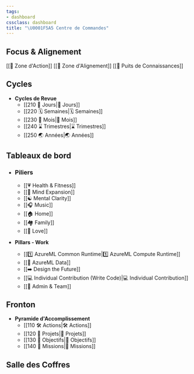 ```yaml
---
tags:
- dashboard
cssclass: dashboard
title: "\U0001F5A5️ Centre de Commandes"
---
```



## Focus & Alignement
[[🚀 Zone d'Action]]
[[🧭 Zone d'Alignement]]
[[🔮 Puits de Connaissances]]

## Cycles
- **Cycles de Revue**
    - [[210 🌄 Jours|🌄 Jours]]
    - [[220 🗓 Semaines|🗓 Semaines]]
    - [[230 📅 Mois|📅 Mois]]
    - [[240 ⌛️ Trimestres|⌛️ Trimestres]]
    - [[250 🌏 Années|🌏 Années]]

## Tableaux de bord
- ###  **Piliers**
    - [[💗 Health & Fitness]]
    - [[🤯 Mind Expansion]]
    - [[☯️ Mental Clarity]]
    - [[🎧 Music]]
    - [[🏠 Home]]
    - [[🏘 Family]]
    - [[🥰 Love]]

- **Pillars - Work**
    - [[1️⃣ AzureML Common Runtime|1️⃣ AzureML Compute Runtime]]
    - [[🔢 AzureML Data]]
    - [[➡️ Design the Future]]
    - [[💻 Individual Contribution (Write Code)|💻 Individual Contribution]]
    - [[💾 Admin & Team]]

## Fronton

- **Pyramide d'Accomplissement**
    - [[110 🛠 Actions|🛠 Actions]]
    - [[120 🧗 Projets|🧗 Projets]]
    - [[130 🎯 Objectifs|🎯 Objectifs]]
    - [[140 🎨 Missions|🎨 Missions]]




## Salle des Coffres